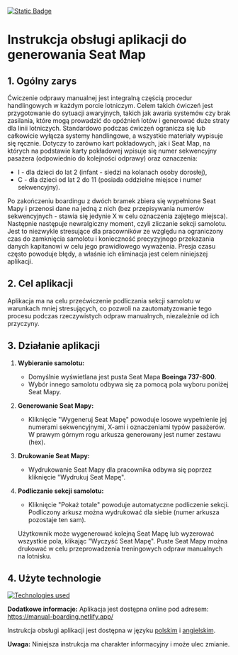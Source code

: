 [![Static Badge](https://img.shields.io/badge/go_to-english_version-001F7E?labelColor=D00C27)](https://github.com/TenaciousHare/ManualBoarding/blob/main/README.md)

# Instrukcja obsługi aplikacji do generowania Seat Map

## 1. Ogólny zarys

Ćwiczenie odprawy manualnej jest integralną częścią procedur handlingowych w każdym porcie lotniczym. Celem takich ćwiczeń jest przygotowanie do sytuacji awaryjnych, takich jak awaria systemów czy brak zasilania, które mogą prowadzić do opóźnień lotów i generować duże straty dla linii lotniczych. Standardowo podczas ćwiczeń ogranicza się lub całkowicie wyłącza systemy handlingowe, a wszystkie materiały wypisuje się ręcznie. Dotyczy to zarówno kart pokładowych, jak i Seat Map, na których na podstawie karty pokładowej wpisuje się numer sekwencyjny pasażera (odpowiednio do kolejności odprawy) oraz oznaczenia:

- I - dla dzieci do lat 2 (infant - siedzi na kolanach osoby dorosłej),
- C - dla dzieci od lat 2 do 11 (posiada oddzielne miejsce i numer sekwencyjny).

Po zakończeniu boardingu z dwóch bramek zbiera się wypełnione Seat Mapy i przenosi dane na jedną z nich (bez przepisywania numerów sekwencyjnych - stawia się jedynie X w celu oznaczenia zajętego miejsca). Następnie następuje newralgiczny moment, czyli zliczanie sekcji samolotu. Jest to niezwykle stresujące dla pracowników ze względu na ograniczony czas do zamknięcia samolotu i konieczność precyzyjnego przekazania danych kapitanowi w celu jego prawidłowego wyważenia. Presja czasu często powoduje błędy, a właśnie ich eliminacja jest celem niniejszej aplikacji.

## 2. Cel aplikacji

Aplikacja ma na celu przećwiczenie podliczania sekcji samolotu w warunkach mniej stresujących, co pozwoli na zautomatyzowanie tego procesu podczas rzeczywistych odpraw manualnych, niezależnie od ich przyczyny.

## 3. Działanie aplikacji

1. **Wybieranie samolotu:**

   - Domyślnie wyświetlana jest pusta Seat Mapa **Boeinga 737-800**.
   - Wybór innego samolotu odbywa się za pomocą pola wyboru poniżej Seat Mapy.

2. **Generowanie Seat Mapy:**
   - Kliknięcie "Wygeneruj Seat Mapę" powoduje losowe wypełnienie jej numerami sekwencyjnymi, X-ami i oznaczeniami typów pasażerów. W prawym górnym rogu arkusza generowany jest numer zestawu (hex).
3. **Drukowanie Seat Mapy:**
   - Wydrukowanie Seat Mapy dla pracownika odbywa się poprzez kliknięcie "Wydrukuj Seat Mapę".
4. **Podliczanie sekcji samolotu:**

   - Kliknięcie "Pokaż totale" powoduje automatyczne podliczenie sekcji.
     Podliczony arkusz można wydrukować dla siebie (numer arkusza pozostaje ten sam).

   Użytkownik może wygenerować kolejną Seat Mapę lub wyzerować wszystkie pola, klikając "Wyczyść Seat Mapę".
   Puste Seat Mapy można drukować w celu przeprowadzenia treningowych odpraw manualnych na lotnisku.

## 4. Użyte technologie

[![Technologies used](https://skillicons.dev/icons?i=react,css,vite,vitest)](https://skillicons.dev)

**Dodatkowe informacje:**
Aplikacja jest dostępna online pod adresem: https://manual-boarding.netlify.app/

Instrukcja obsługi aplikacji jest dostępna w języku [polskim](https://github.com/TenaciousHare/ManualBoarding/blob/main/README-pl.md) i [angielskim](https://github.com/TenaciousHare/ManualBoarding/blob/main/README.md).

**Uwaga:**
Niniejsza instrukcja ma charakter informacyjny i może ulec zmianie.
